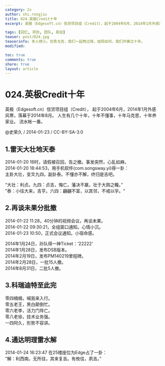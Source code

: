 ```yaml
---
category: 2x
author: shi.rongjiu
title: 024.英极Credit十年
excerpt: 英极（Edgesoft.cn）信贷项目组（Credit），起于2004年6月，2014年1月外感风寒，落幕于2014年8月。

tags: [回忆, 项目, 团队, 易经]
teaser: post/024.jpg
teaserinfo: 多人榜小。优秀与否，我们一起熬过夜，结局如何，我们共事过十年。
modified: 

toc: true
comments: true
share: true
layout: article
---
```


# 024.英极Credit十年

英极（Edgesoft.cn）信贷项目组（Credit），
起于2004年6月，2014年1月外感风寒，落幕于2014年8月。
人生有几个十年，十年不懂事，十年马克思，十年养家业。
流水帐一番。

@史荣久 / 2014-01-23 / CC-BY-SA-3.0  

## 1.雷天大壮地天泰

2014-01-20 16时，请假被召回，告之撤。事发突然，心乱如麻。  
2014-01-20 18:44:53，用手机软件(com.songsway.yi)得一卦：  
主卦大壮，变爻九四，副卦泰。不懂亦不解，终归是吉吧。

“大壮：利贞。九四：贞吉，悔亡。藩决不羸，壮于大舆之輹。”  
”泰：小往大来，吉亨。六四：翩翩不富，以其邻，不戒以孚。“  

## 2.再谈未果分批撤

2014-01-22 11:28，40分钟的视频会议，再谈未果。  
2014-01-22 09:30:21，全组窗口通知。心情小沉。  
2014-01-23 10:50，正式会议通知。小宿命感。  

2014年1月24日，孙队得一神Ticket：’22222‘  
2014年1月28日，发布DSB版本。  
2014年2月19日，发布PM140219里程碑。  
2014年2月28日，一批15人撤。  
2014年8月31日，二批5人撤。  

## 3.科瑞迪特至此完

零四楠楠，喊我来入行。  
零五老王，黑白颠倒忙。  
零六老李，活力门阵亡。  
零八老徐，技术业务强。  
一四阿久，形势不容讲。  

## 4.通达明理雷水解

2014-01-24 16:23:47 在25楼座位为Edge占了一卦：  
“解：利西南。无所往，其来复吉。有攸往，夙吉。”